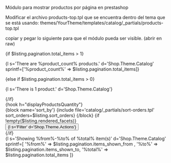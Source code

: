 Módulo para mostrar productos por página en prestashop

Modificar el archivo products-top.tpl que se encuentra dentro del tema que se
está usando: themes/YourTheme/templates/catalog/_partials/products-top.tpl


copiar y pegar lo siguiente para que el módulo pueda ser visible. (abrir en raw)

<div id="js-product-list-top" class="row products-selection">
  <div class="col-md-4 hidden-sm-down total-products">
    {if $listing.pagination.total_items > 1}
      <p>{l s='There are %product_count% products.' d='Shop.Theme.Catalog'
sprintf=['%product_count%' => $listing.pagination.total_items]}</p>
    {else if $listing.pagination.total_items > 0}
      <p>{l s='There is 1 product.' d='Shop.Theme.Catalog'}</p>
    {/if}
  </div>
  <div class="col-md-4">
    {hook h="displayProductsQuantity"}
  </div>
  <div class="col-md-4">
    <div class="row sort-by-row">
      {block name='sort_by'}
        {include file='catalog/_partials/sort-orders.tpl'
sort_orders=$listing.sort_orders}
      {/block}
      {if !empty($listing.rendered_facets)}
        <div class="col-sm-3 col-xs-4 hidden-md-up filter-button">
          <button id="search_filter_toggler" class="btn btn-secondary">
            {l s='Filter' d='Shop.Theme.Actions'}
          </button>
        </div>
      {/if}
    </div>
  </div>
  <div class="col-sm-12 hidden-md-up text-sm-center showing">
    {l s='Showing %from%-%to% of %total% item(s)' d='Shop.Theme.Catalog'
sprintf=[
    '%from%' => $listing.pagination.items_shown_from ,
    '%to%' => $listing.pagination.items_shown_to,
    '%total%' => $listing.pagination.total_items
    ]}
  </div>
</div>
